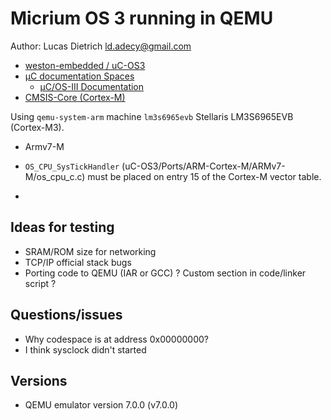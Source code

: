 # Micrium OS 3 running in QEMU

Author: Lucas Dietrich <ld.adecy@gmail.com>

- [weston-embedded / uC-OS3](https://github.com/weston-embedded/uC-OS3)
- [µC documentation Spaces](https://micrium.atlassian.net/wiki/spaces)
  - [µC/OS-III Documentation](https://micrium.atlassian.net/wiki/spaces/osiiidoc/overview?homepageId=132386)
- [CMSIS-Core (Cortex-M)](https://arm-software.github.io/CMSIS_5/Core/html/index.html)

Using `qemu-system-arm` machine `lm3s6965evb` Stellaris LM3S6965EVB (Cortex-M3).

- Armv7-M

- `OS_CPU_SysTickHandler` (uC-OS3/Ports/ARM-Cortex-M/ARMv7-M/os_cpu_c.c) must be placed on entry 15 of the Cortex-M vector table.
- 

## Ideas for testing
- SRAM/ROM size for networking
- TCP/IP official stack bugs
- Porting code to QEMU (IAR or GCC) ? Custom section in code/linker script ?

## Questions/issues
- Why codespace is at address 0x00000000?
- I think sysclock didn't started

## Versions

- QEMU emulator version 7.0.0 (v7.0.0)
